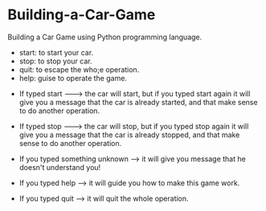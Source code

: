 # Building-a-Car-Game
Building a Car Game using Python programming language.

- start: to start your car.
- stop: to stop your car.
- quit: to escape the who;e operation.
- help: guise to operate the game.

* If typed start ---> the car will start, but if you typed start again it will give you a message that the car is already started, and that make sense to do another operation.

* If typed stop ---> the car will stop, but if you typed stop again it will give you a message that the car is already stopped, and that make sense to do another operation.

* If you typed something unknown --> it will give you message that he doesn't understand you!

* If you typed help --> it will guide you how to make this game work.

* If you typed quit --> it will quit the whole operation.



